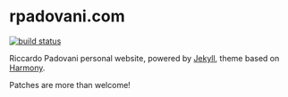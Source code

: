 # rpadovani.com

[![build status](https://gitlab.com/rpadovani/rpadovani.com/badges/master/build.svg)](https://gitlab.com/rpadovani/rpadovani.com/commits/master)

Riccardo Padovani personal website, powered by [Jekyll](http://jekyllrb.com/),
theme based on [Harmony](https://github.com/gayanvirajith/harmony).

Patches are more than welcome!

